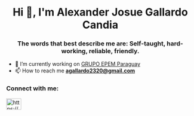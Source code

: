 <h1 align="center">Hi 👋, I'm Alexander Josue Gallardo Candia</h1>
<h3 align="center">The words that best describe me are: Self-taught, hard-working, reliable, friendly.</h3>



- 🔭 I’m currently working on [GRUPO EPEM Paraguay ](https://www.grupoepem.com.py/)
- 📫 How to reach me **agallardo2320@gmail.com**

<h3 align="left">Connect with me:</h3>
<p align="left">
<a href="https://www.linkedin.com/in/alexander-josue-gallardo-candia-a2b757265" target="blank"><img align="center" src="https://raw.githubusercontent.com/rahuldkjain/github-profile-readme-generator/master/src/images/icons/Social/linked-in-alt.svg" alt="https://www.linkedin.com/in/alexander-josue-gallardo-candia-a2b757265" height="30" width="40" /></a>
</p>
